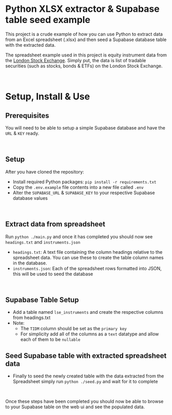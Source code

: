 # Python XLSX extractor & Supabase table seed example
This project is a crude example of how you can use Python to extract data from an Excel spreadsheet (.xlsx) and then seed a Supabase database table with the extracted data.

The spreadsheet example used in this project is equity instrument data from the [London Stock Exchange](https://www.londonstockexchange.com/reports?tab=instruments). Simply put, the data is list of tradable securities (such as stocks, bonds & ETFs) on the London Stock Exchange.

<br />

# Setup, Install & Use
## Prerequisites
You will need to be able to setup a simple Supabase database and have the `URL` & `KEY` ready.

<br />

## Setup
After you have cloned the repository:
- Install required Python packages: `pip install -r requirements.txt`
- Copy the `.env.example` file contents into a new file called `.env`
- Alter the `SUPABASE_URL` & `SUPABASE_KEY` to your respective Supabase database values

<br />

## Extract data from spreadsheet
Run `python ./main.py` and once it has completed you should now see `headings.txt` and `instruments.json`
- `headings.txt`: A text file containing the column headings relative to the spreadsheet data. You can use these to create the table column names in the database.
- `instruments.json`: Each of the spreadsheet rows formatted into JSON, this will be used to seed the database

<br />

## Supabase Table Setup
- Add a table named `lse_instruments` and create the respective columns from headings.txt
- Note:
    - The `TIDM` column should be set as the `primary key`
    - For simplicity add all of the columns as a `text` datatype and allow each of them to be `nullable`


## Seed Supabase table with extracted spreadsheet data
- Finally to seed the newly created table with the data extracted from the Spreadsheet simply run `python ./seed.py` and wait for it to complete

<br />

Once these steps have been completed you should now be able to browse to your Supabase table on the web ui and see the populated data.
